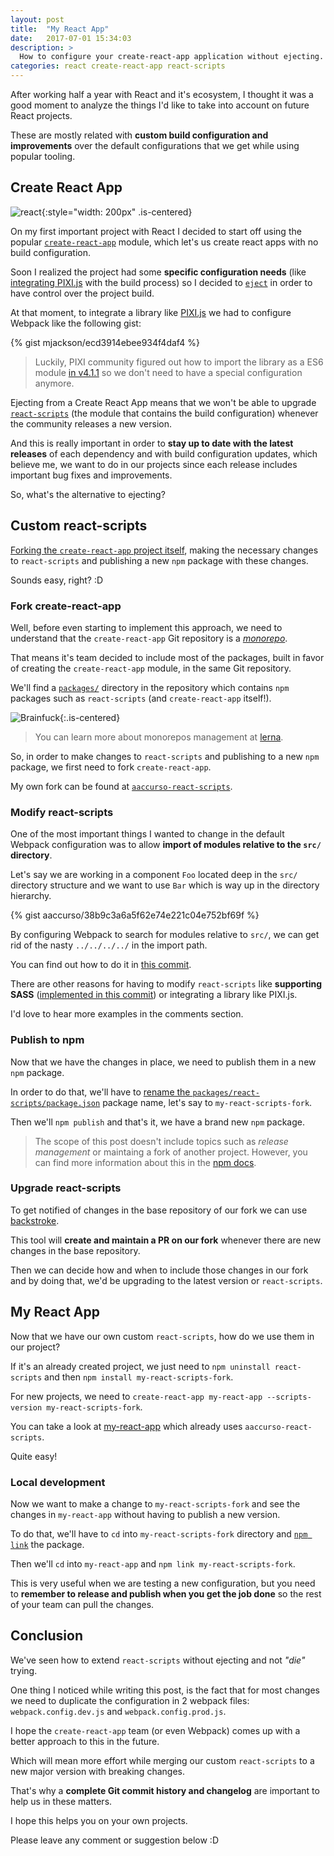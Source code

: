 ```yaml
---
layout: post
title:  "My React App"
date:   2017-07-01 15:34:03
description: >
  How to configure your create-react-app application without ejecting.
categories: react create-react-app react-scripts
---
```


After working half a year with React and it's ecosystem, I thought it was a good moment to analyze the things I'd like to take into account on future React projects.

These are mostly related with __custom build configuration and improvements__ over the default configurations that we get while using popular tooling.

## Create React App

![react](https://www.gitbook.com/cover/book/mongkuen/react.jpg?build=1470682429235){:style="width: 200px" .is-centered}

On my first important project with React I decided to start off using the popular [`create-react-app`](https://github.com/facebookincubator/create-react-app) module, which let's us create react apps with no build configuration.

Soon I realized the project had some __specific configuration needs__ (like [integrating PIXI.js](https://github.com/pixijs/pixi.js/issues/1854) with the build process) so I decided to [`eject`](https://github.com/facebookincubator/create-react-app#converting-to-a-custom-setup) in order to have control over the project build.

At that moment, to integrate a library like [PIXI.js](http://www.pixijs.com) we had to configure Webpack like the following gist:

{% gist mjackson/ecd3914ebee934f4daf4 %}

> Luckily, PIXI community figured out how to import the library as a ES6 module [in v4.1.1](https://github.com/pixijs/pixi.js/pull/2981) so we don't need to have a special configuration anymore.

Ejecting from a Create React App means that we won't be able to upgrade [`react-scripts`](https://github.com/facebookincubator/create-react-app/blob/master/packages/react-scripts/template/README.md#updating-to-new-releases) (the module that contains the build configuration) whenever the community releases a new version.

And this is really important in order to __stay up to date with the latest releases__ of each dependency and with build configuration updates, which believe me, we want to do in our projects since each release includes important bug fixes and improvements.

So, what's the alternative to ejecting?

## Custom react-scripts

[Forking the `create-react-app` project itself](https://github.com/facebookincubator/create-react-app/issues/682), making the necessary changes to `react-scripts` and publishing a new `npm` package with these changes.

Sounds easy, right? :D

### Fork create-react-app

Well, before even starting to implement this approach, we need to understand that the `create-react-app` Git repository is a [_monorepo_](https://danluu.com/monorepo/).

That means it's team decided to include most of the packages, built in favor of creating the `create-react-app` module, in the same Git repository.

We'll find a [`packages/`](https://github.com/facebookincubator/create-react-app/tree/master/packages) directory in the repository which contains `npm` packages such as `react-scripts` (and `create-react-app` itself!).

![Brainfuck](http://68.media.tumblr.com/24c7ca937ecdf0a8df4d0586cdcd4dfa/tumblr_nryoikgZtF1uni7lmo2_r2_400.gif){:.is-centered}

> You can learn more about monorepos management at [lerna](https://github.com/lerna/lerna).

So, in order to make changes to `react-scripts` and publishing to a new `npm` package, we first need to fork `create-react-app`.

My own fork can be found at [`aaccurso-react-scripts`](https://github.com/aaccurso/create-react-app/tree/master/packages/react-scripts).

### Modify react-scripts

One of the most important things I wanted to change in the default Webpack configuration was to allow __import of modules relative to the `src/` directory__.

Let's say we are working in a component `Foo` located deep in the `src/` directory structure and we want to use `Bar` which is way up in the directory hierarchy.

{% gist aaccurso/38b9c3a6a5f62e74e221c04e752bf69f %}

By configuring Webpack to search for modules relative to `src/`, we can get rid of the nasty `../../../../` in the import path.

You can find out how to do it in [this commit](https://github.com/aaccurso/create-react-app/commit/f31e9c8db2988e8722396ceabc22012f51c0d19a).

There are other reasons for having to modify `react-scripts` like __supporting SASS__ ([implemented in this commit](https://github.com/aaccurso/create-react-app/commit/e7a9707d85bd88a3f460e5b62661357e331fccae)) or integrating a library like PIXI.js.

I'd love to hear more examples in the comments section.

### Publish to npm

Now that we have the changes in place, we need to publish them in a new `npm` package.

In order to do that, we'll have to [rename the `packages/react-scripts/package.json`](https://github.com/aaccurso/create-react-app/commit/e976227658139544ed8c525769e9fb85a43ce3ec) package name, let's say to `my-react-scripts-fork`.

Then we'll `npm publish` and that's it, we have a brand new `npm` package.

> The scope of this post doesn't include topics such as _release management_ or maintaing a fork of another project. However, you can find more information about this in the [npm docs](https://docs.npmjs.com/getting-started/publishing-npm-packages).

### Upgrade react-scripts

To get notified of changes in the base repository of our fork we can use [backstroke](https://github.com/1egoman/backstroke).

This tool will __create and maintain a PR on our fork__ whenever there are new changes in the base repository.

Then we can decide how and when to include those changes in our fork and by doing that, we'd be upgrading to the latest version or `react-scripts`.

## My React App

Now that we have our own custom `react-scripts`, how do we use them in our project?

If it's an already created project, we just need to `npm uninstall react-scripts` and then `npm install my-react-scripts-fork`.

For new projects, we need to `create-react-app my-react-app --scripts-version my-react-scripts-fork`.

You can take a look at [my-react-app](https://github.com/aaccurso/my-react-app) which already uses `aaccurso-react-scripts`.

Quite easy!

### Local development

Now we want to make a change to `my-react-scripts-fork` and see the changes in `my-react-app` without having to publish a new version.

To do that, we'll have to `cd` into `my-react-scripts-fork` directory and [`npm link`](https://docs.npmjs.com/cli/link) the package.

Then we'll `cd` into `my-react-app` and `npm link my-react-scripts-fork`.

This is very useful when we are testing a new configuration, but you need to __remember to release and publish when you get the job done__ so the rest of your team can pull the changes.

## Conclusion

We've seen how to extend `react-scripts` without ejecting and not _"die"_ trying.

One thing I noticed while writing this post, is the fact that for most changes we need to duplicate the configuration in 2 webpack files: `webpack.config.dev.js` and `webpack.config.prod.js`.

I hope the `create-react-app` team (or even Webpack) comes up with a better approach to this in the future.

Which will mean more effort while merging our custom `react-scripts` to a new major version with breaking changes.

That's why a __complete Git commit history and changelog__ are important to help us in these matters.

I hope this helps you on your own projects.

Please leave any comment or suggestion below :D
